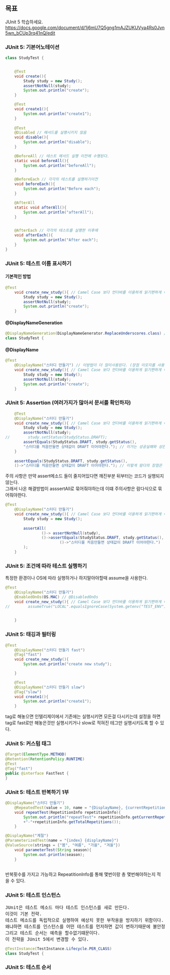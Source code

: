 ## 목표
JUnit 5 학습하세요.
<https://docs.google.com/document/d/1j6mU7Q5gng1mAJZUKUVya4Rs0Jvn5wn_bCUp3rq41nQ/edit>

### JUnit 5: 기본어노테이션
```java
class StudyTest {


    @Test
    void create(){
        Study study = new Study();
        assertNotNull(study);
        System.out.println("create");
    }

    @Test
    void create1(){
        System.out.println("create1");
    }
    
    @Test
    @Disabled // 메서드를 실행시키지 않음
    void disable(){
        System.out.println("disable");
    }

    @BeforeAll // 테스트 메서드 실행 이전에 수행된다.
    static void beforeAll(){
        System.out.println("beforeAll");
    }

    @BeforeEach // 각각의 테스트를 실행하기이전
    void beforeEach(){
        System.out.println("Before each");
    }

    @AfterAll
    static void afterAll(){
        System.out.println("afterAll");
    }


    @AfterEach // 각각의 테스트를 실행한 이후에
    void afterEach(){
        System.out.println("After each");
    }
}
```

### JUnit 5: 테스트 이름 표시하기
#### 기본적인 방법
```java
@Test
    void create_new_study(){ // Camel Case 보다 언더바를 이용하게 읽기편하게 이름을 표시할 수 있다.
        Study study = new Study();
        assertNotNull(study);
        System.out.println("create");
    }
```
#### @DisplayNameGeneration
```java
@DisplayNameGeneration(DisplayNameGenerator.ReplaceUnderscores.class) // 어느위치에 적용가능
class StudyTest {
```

#### @DisplayName
```java
@Test
    @DisplayName("스터디 만들기") // 이방법이 더 많이사용된다. (장점 이모지를 사용할수있다)
    void create_new_study(){ // Camel Case 보다 언더바를 이용하게 읽기편하게 이름을 표시할 수 있다.
        Study study = new Study();
        assertNotNull(study);
        System.out.println("create");
    }
```


### JUnit 5: Assertion (여러가지가 많아서 문서를 확인하자)
```java
    @Test
    @DisplayName("스터디 만들기")
    void create_new_study(){ // Camel Case 보다 언더바를 이용하게 읽기편하게 이름을 표시할 수 있다.
        Study study = new Study();
        assertNotNull(study);
//        study.setStatus(StudyStatus.DRAFT);
        assertEquals(StudyStatus.DRAFT, study.getStatus(), 
        "스터디를 처음만들면 상태값이 DRAFT 이어야한다."); // 이거는 성공실패와 상관없이 +연산을한다 그래서 log level +연산과 비슷한듯
    }
    
    assertEquals(StudyStatus.DRAFT, study.getStatus(), 
    ()->"스터디를 처음만들면 상태값이 DRAFT 이어야한다."); // 이렇게 람다의 장점은 문자열 + 연산을 실패한경우에만 해줍니다.
```
주의 사항은 만약 assert메소드 들이 줄지어있다면 깨진부분 뒤부터는 코드가 실행되지 않는다. <br>
그래서 나온 해결방법이 asssertAll로 묶어줘야하는데 이떄 주의사항은 람다식으로 묶어줘야한다.<br>

```java
@Test
    @DisplayName("스터디 만들기")
    void create_new_study(){ // Camel Case 보다 언더바를 이용하게 읽기편하게 이름을 표시할 수 있다.
        Study study = new Study();
        
        assertAll(
                ()-> assertNotNull(study),
                ()->assertEquals(StudyStatus.DRAFT, study.getStatus(),
                        ()->"스터디를 처음만들면 상태값이 DRAFT 이어야한다.")
        );
    }
```


### JUnit 5: 조건에 따라 테스트 실행하기
특정한 환경이나 OS에 따라 실행하거나 하지말아야할때 assume을 사용한다. <br>
```java
@Test
    @DisplayName("스터디 만들기")
    @EnabledOnOs(OS.MAC) // @DisabledOnOs
    void create_new_study(){ // Camel Case 보다 언더바를 이용하게 읽기편하게 이름을 표시할 수 있다.
//        assumeTrue("LOCAL".equalsIgnoreCase(System.getenv("TEST_ENV")));
        

    }
```


### JUnit 5: 태깅과 필터링
```java
@Test
    @DisplayName("스터디 만들기 fast")
    @Tag("fast")
    void create_new_study(){ 
        System.out.println("create new study");

    }

    @Test
    @DisplayName("스터디 만들기 slow")
    @Tag("slow")
    void create1(){
        System.out.println("create1");
    }
```
tag로 해놓으면 인텔리제이에서 기존에는 실행시키면 모든걸 다시키는데 설정을 하면 tag로 fast로만 해놓은것만 실행시키거나 slow로 적혀진 테그만 실행시키도록 할 수 있다.<br>


### JUnit 5: 커스텀 태그
```java
@Target(ElementType.METHOD)
@Retention(RetentionPolicy.RUNTIME)
@Test
@Tag("fast")
public @interface FastTest {
}
```

### JUnit 5: 테스트 반복하기 1부
```java
@DisplayName("스터디 만들기")
    @RepeatedTest(value = 10, name = "{DisplayName}, {currentRepetition}") // 이렇게 이름 만들 수 있음
    void repeatTest(RepetitionInfo repetitionInfo){
        System.out.println("repeatTest"+ repetitionInfo.getCurrentRepetition()
        +"-"+repetitionInfo.getTotalRepetitions());
    }    

@DisplayName("계절")
@ParameterizedTest(name = "{index} {displayName}")
@ValueSource(strings = {"봄", "여름", "가을", "겨울"})
    void parameterTest(String season){
        System.out.println(season);
    }
    
```
반복횟수를 가지고 가능하고 RepeatitionInfo를 통해 몇번이랑 총 몇번해야하는지 적을 수 있다. <br>



### JUnit 5: 테스트 인스턴스
<pre>
JUnit은 테스트 메소드 마다 테스트 인스턴스를 새로 만든다. 
이것이 기본 전략.
테스트 메소드를 독립적으로 실행하여 예상치 못한 부작용을 방지하기 위함이다. 
왜냐하면 테스트를 인스턴스를 어떤 테스트를 먼저하면 값이 변하기때문에 불안정하기때문에 이렇게 메소드 마다 인스턴스를 만들게된다.
그리고 테스트 순서는 예측을 할수없기떄문이다.
이 전략을 JUnit 5에서 변경할 수 있다. 
</pre>

```java
@TestInstance(TestInstance.Lifecycle.PER_CLASS)
class StudyTest {
```

### JUnit 5: 테스트 순서


